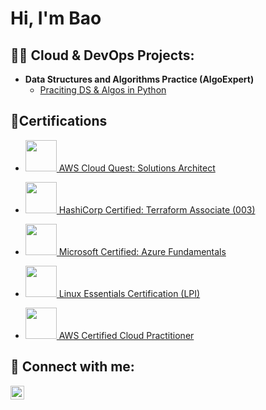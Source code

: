 <h1>Hi, I'm Bao

<h2>👨‍💻 Cloud & DevOps Projects:</h2>

- <b>Data Structures and Algorithms Practice (AlgoExpert)</b>
  - [Praciting DS & Algos in Python](https://github.com/joshmadakor1/Algorithms-Practice)


<h2>📃Certifications</h2>

- <a href="https://www.credly.com/badges/d816055c-0028-4f0c-b80a-fc7af893e91a/linked_in_profile" target="_blank">
  <img src="https://a.bao.codes/assets/aws-sa.png" width="50"/> AWS Cloud Quest: Solutions Architect
</a>

- <a href="https://www.credly.com/badges/d8081e89-fe08-4783-9e9c-101e220a0603/linked_in_profile" target="_blank">
  <img src="https://img.icons8.com/color/96/terraform.png" width="50"/> HashiCorp Certified: Terraform Associate (003)
</a>

- <a href="https://learn.microsoft.com/en-us/users/baoluong-7840/credentials/ac39dfe5892496e8?ref=https%3A%2F%2Fwww.linkedin.com%2F" target="_blank">
  <img src="https://learn.microsoft.com/en-us/media/learn/certification/badges/microsoft-certified-fundamentals-badge.svg" width="50"/> Microsoft Certified: Azure Fundamentals
</a>

- <a href="https://cs.lpi.org/caf/Xamman/certification/verify/LPI000599694/fbjp62z688" target="_blank">
  <img src="https://upload.wikimedia.org/wikipedia/commons/3/35/Tux.svg" width="50"/> Linux Essentials Certification (LPI)
</a>

- <a href="https://www.credly.com/badges/bf0419ed-bf43-474d-8a57-475e0f213e38/linked_in_profile" target="_blank">
  <img src="https://a.bao.codes/assets/aws-ccp.png" width="50"/> AWS Certified Cloud Practitioner
</a>

<h2> 🤳 Connect with me:</h2>

[<img align="left" alt="JoshMadakor | LinkedIn" width="22px" src="https://cdn.jsdelivr.net/npm/simple-icons@v3/icons/linkedin.svg" />][linkedin]

[linkedin]: https://www.linkedin.com/in/bluong21

<!--

Here are some ideas to get you started:

- 🔭 I’m currently working on ...
- 🌱 I’m currently learning ...
- 👯 I’m looking to collaborate on ...
- 🤔 I’m looking for help with ...
- 💬 Ask me about ...
- 📫 How to reach me: ...
- 😄 Pronouns: ...
- ⚡ Fun fact: ...
-->
